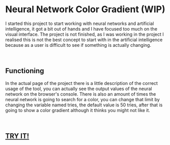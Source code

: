 <h1>Neural Network Color Gradient (WIP)</h1>
<p>I started this project to start working with neural networks and artificial intelligence, it got a bit out of hands and I have focused too much on the visual interface. The project is not finished, as I was working in the project I realised this is not the best concept to start with in the artificial intelligence because as a user is difficult to see if something is actually changing.</p>
<br/>
<h2>Functioning</h2>
<p>In the actual page of the project there is a little description of the correct usage of the tool, you can actually see the output values of the neural network on the browser's console. There is also an amount of times the neural network is going to search for a color, you can change that limit by changing the variable named tries, the default value is 50 tries, after that is going to show a color gradient although it thinks you might not like it.</p>
<br/>
<h2><a href="https://jayexdesigns.github.io/neural-network-color/">TRY IT!</a></h2>
